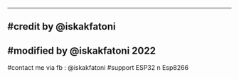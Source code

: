 --------------------------------------------------
#credit by @iskakfatoni
--------------------------------------------------
#modified by @iskakfatoni 2022
--------------------------------------------------

#contact me via fb : @iskakfatoni
#support ESP32 n Esp8266
